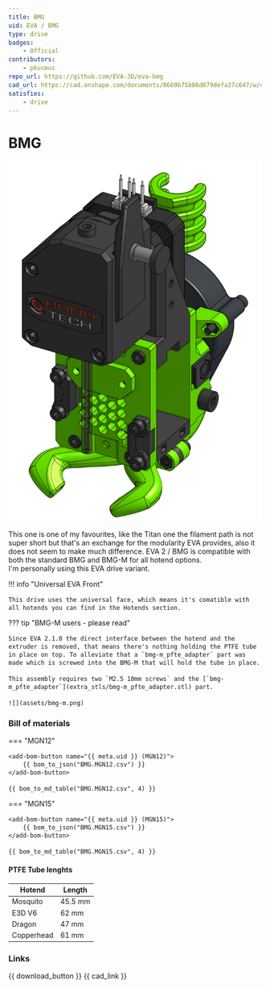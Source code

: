 ```yaml
---
title: BMG
uid: EVA / BMG
type: drive
badges:
    - Official
contributors: 
    - pkucmus
repo_url: https://github.com/EVA-3D/eva-bmg
cad_url: https://cad.onshape.com/documents/8669b75b86d079defa27c647/w/c7d4d8da0ad3b529c7c85328/e/d9184d31fd3592039cc4b5f8
satisfies:
    - drive
---
```


# BMG

![preview](assets/BMG.png)

This one is one of my favourites, like the Titan one the filament path is not super short but that's an exchange for the modularity EVA provides, also it does not seem to make much difference. EVA 2 / BMG is compatible with both the standard BMG and BMG-M for all hotend options.  
I'm personally using this EVA drive variant.

!!! info "Universal EVA Front"

    This drive uses the universal face, which means it's comatible with all hotends you can find in the Hotends section.

??? tip "BMG-M users - please read"

    Since EVA 2.1.0 the direct interface between the hotend and the extruder is removed, that means there's nothing holding the PTFE tube in place on top. To alleviate that a `bmg-m_pfte_adapter` part was made which is screwed into the BMG-M that will hold the tube in place.

    This assembly requires two `M2.5 10mm screws` and the [`bmg-m_pfte_adapter`](extra_stls/bmg-m_pfte_adapter.stl) part.

    ![](assets/bmg-m.png)

### Bill of materials


=== "MGN12"

    <add-bom-button name="{{ meta.uid }} (MGN12)">
        {{ bom_to_json("BMG.MGN12.csv") }}
    </add-bom-button>
    
    {{ bom_to_md_table("BMG.MGN12.csv", 4) }}


=== "MGN15"

    <add-bom-button name="{{ meta.uid }} (MGN15)">
        {{ bom_to_json("BMG.MGN15.csv") }}
    </add-bom-button>
    
    {{ bom_to_md_table("BMG.MGN15.csv", 4) }}


#### PTFE Tube lenghts

| Hotend | Length |
| ------ | ------ |
| Mosquito | 45.5 mm |
| E3D V6 | 62 mm |
| Dragon | 47 mm |
| Copperhead | 61 mm |

### Links

{{ download_button }}
{{ cad_link }}

